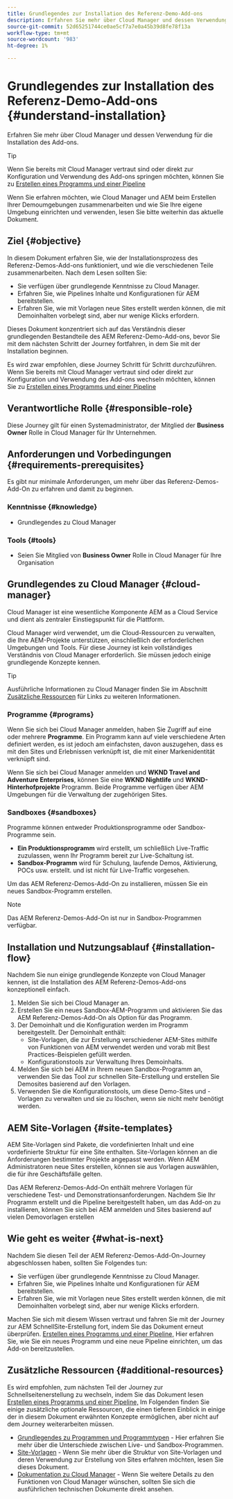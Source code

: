```yaml
---
title: Grundlegendes zur Installation des Referenz-Demo-Add-ons
description: Erfahren Sie mehr über Cloud Manager und dessen Verwendung für die Installation des Add-ons.
source-git-commit: 52d65251744ce0ae5cf7a7e0a45b39d8fe78f13a
workflow-type: tm+mt
source-wordcount: '983'
ht-degree: 1%

---
```



# Grundlegendes zur Installation des Referenz-Demo-Add-ons {#understand-installation}

Erfahren Sie mehr über Cloud Manager und dessen Verwendung für die Installation des Add-ons.

>[!TIP]
>
>Wenn Sie bereits mit Cloud Manager vertraut sind oder direkt zur Konfiguration und Verwendung des Add-ons springen möchten, können Sie zu [Erstellen eines Programms und einer Pipeline](create-program.md)
>
>Wenn Sie erfahren möchten, wie Cloud Manager und AEM beim Erstellen Ihrer Demoumgebungen zusammenarbeiten und wie Sie Ihre eigene Umgebung einrichten und verwenden, lesen Sie bitte weiterhin das aktuelle Dokument.

## Ziel {#objective}

In diesem Dokument erfahren Sie, wie der Installationsprozess des Referenz-Demos-Add-ons funktioniert, und wie die verschiedenen Teile zusammenarbeiten. Nach dem Lesen sollten Sie:

* Sie verfügen über grundlegende Kenntnisse zu Cloud Manager.
* Erfahren Sie, wie Pipelines Inhalte und Konfigurationen für AEM bereitstellen.
* Erfahren Sie, wie mit Vorlagen neue Sites erstellt werden können, die mit Demoinhalten vorbelegt sind, aber nur wenige Klicks erfordern.

Dieses Dokument konzentriert sich auf das Verständnis dieser grundlegenden Bestandteile des AEM Referenz-Demo-Add-ons, bevor Sie mit dem nächsten Schritt der Journey fortfahren, in dem Sie mit der Installation beginnen.

Es wird zwar empfohlen, diese Journey Schritt für Schritt durchzuführen. Wenn Sie bereits mit Cloud Manager vertraut sind oder direkt zur Konfiguration und Verwendung des Add-ons wechseln möchten, können Sie zu [Erstellen eines Programms und einer Pipeline](create-program.md)

## Verantwortliche Rolle {#responsible-role}

Diese Journey gilt für einen Systemadministrator, der Mitglied der **Business Owner** Rolle in Cloud Manager für Ihr Unternehmen.

## Anforderungen und Vorbedingungen {#requirements-prerequisites}

Es gibt nur minimale Anforderungen, um mehr über das Referenz-Demos-Add-On zu erfahren und damit zu beginnen.

### Kenntnisse {#knowledge}

* Grundlegendes zu Cloud Manager

### Tools {#tools}

* Seien Sie Mitglied von **Business Owner** Rolle in Cloud Manager für Ihre Organisation

## Grundlegendes zu Cloud Manager {#cloud-manager}

Cloud Manager ist eine wesentliche Komponente AEM as a Cloud Service und dient als zentraler Einstiegspunkt für die Plattform.

Cloud Manager wird verwendet, um die Cloud-Ressourcen zu verwalten, die Ihre AEM-Projekte unterstützen, einschließlich der erforderlichen Umgebungen und Tools. Für diese Journey ist kein vollständiges Verständnis von Cloud Manager erforderlich. Sie müssen jedoch einige grundlegende Konzepte kennen.

>[!TIP]
>
>Ausführliche Informationen zu Cloud Manager finden Sie im Abschnitt [Zusätzliche Ressourcen](#additional-resources) für Links zu weiteren Informationen.

### Programme {#programs}

Wenn Sie sich bei Cloud Manager anmelden, haben Sie Zugriff auf eine oder mehrere **Programme**. Ein Programm kann auf viele verschiedene Arten definiert werden, es ist jedoch am einfachsten, davon auszugehen, dass es mit den Sites und Erlebnissen verknüpft ist, die mit einer Markenidentität verknüpft sind.

Wenn Sie sich bei Cloud Manager anmelden und **WKND Travel and Adventure Enterprises**, können Sie eine **WKND Nightlife** und **WKND-Hinterhofprojekte** Programm. Beide Programme verfügen über AEM Umgebungen für die Verwaltung der zugehörigen Sites.

### Sandboxes {#sandboxes}

Programme können entweder Produktionsprogramme oder Sandbox-Programme sein.

* **Ein Produktionsprogramm** wird erstellt, um schließlich Live-Traffic zuzulassen, wenn Ihr Programm bereit zur Live-Schaltung ist.
* **Sandbox-Programm** wird für Schulung, laufende Demos, Aktivierung, POCs usw. erstellt. und ist nicht für Live-Traffic vorgesehen.

Um das AEM Referenz-Demos-Add-On zu installieren, müssen Sie ein neues Sandbox-Programm erstellen.

>[!NOTE]
>
>Das AEM Referenz-Demos-Add-On ist nur in Sandbox-Programmen verfügbar.

## Installation und Nutzungsablauf {#installation-flow}

Nachdem Sie nun einige grundlegende Konzepte von Cloud Manager kennen, ist die Installation des AEM Referenz-Demos-Add-ons konzeptionell einfach.

1. Melden Sie sich bei Cloud Manager an.
1. Erstellen Sie ein neues Sandbox-AEM-Programm und aktivieren Sie das AEM Referenz-Demos-Add-On als Option für das Programm.
1. Der Demoinhalt und die Konfiguration werden im Programm bereitgestellt. Der Demoinhalt enthält:
   * Site-Vorlagen, die zur Erstellung verschiedener AEM-Sites mithilfe von Funktionen von AEM verwendet werden und vorab mit Best Practices-Beispielen gefüllt werden.
   * Konfigurationstools zur Verwaltung Ihres Demoinhalts.
1. Melden Sie sich bei AEM in Ihrem neuen Sandbox-Programm an, verwenden Sie das Tool zur schnellen Site-Erstellung und erstellen Sie Demosites basierend auf den Vorlagen.
1. Verwenden Sie die Konfigurationstools, um diese Demo-Sites und -Vorlagen zu verwalten und sie zu löschen, wenn sie nicht mehr benötigt werden.

## AEM Site-Vorlagen {#site-templates}

AEM Site-Vorlagen sind Pakete, die vordefinierten Inhalt und eine vordefinierte Struktur für eine Site enthalten. Site-Vorlagen können an die Anforderungen bestimmter Projekte angepasst werden. Wenn AEM Administratoren neue Sites erstellen, können sie aus Vorlagen auswählen, die für ihre Geschäftsfälle gelten.

Das AEM Referenz-Demos-Add-On enthält mehrere Vorlagen für verschiedene Test- und Demonstrationsanforderungen. Nachdem Sie Ihr Programm erstellt und die Pipeline bereitgestellt haben, um das Add-on zu installieren, können Sie sich bei AEM anmelden und Sites basierend auf vielen Demovorlagen erstellen

## Wie geht es weiter {#what-is-next}

Nachdem Sie diesen Teil der AEM Referenz-Demos-Add-On-Journey abgeschlossen haben, sollten Sie Folgendes tun:

* Sie verfügen über grundlegende Kenntnisse zu Cloud Manager.
* Erfahren Sie, wie Pipelines Inhalte und Konfigurationen für AEM bereitstellen.
* Erfahren Sie, wie mit Vorlagen neue Sites erstellt werden können, die mit Demoinhalten vorbelegt sind, aber nur wenige Klicks erfordern.

Machen Sie sich mit diesem Wissen vertraut und fahren Sie mit der Journey zur AEM SchnellSite-Erstellung fort, indem Sie das Dokument erneut überprüfen. [Erstellen eines Programms und einer Pipeline,](create-program.md) Hier erfahren Sie, wie Sie ein neues Programm und eine neue Pipeline einrichten, um das Add-on bereitzustellen.

## Zusätzliche Ressourcen {#additional-resources}

Es wird empfohlen, zum nächsten Teil der Journey zur Schnellseitenerstellung zu wechseln, indem Sie das Dokument lesen [Erstellen eines Programms und einer Pipeline,](create-program.md) Im Folgenden finden Sie einige zusätzliche optionale Ressourcen, die einen tieferen Einblick in einige der in diesem Dokument erwähnten Konzepte ermöglichen, aber nicht auf dem Journey weiterarbeiten müssen.

* [Grundlegendes zu Programmen und Programmtypen](https://experienceleague.adobe.com/docs/experience-manager-cloud-service/implementing/using-cloud-manager/understand-program-types.html) - Hier erfahren Sie mehr über die Unterschiede zwischen Live- und Sandbox-Programmen.
* [Site-Vorlagen](/help/sites-cloud/administering/site-creation/site-templates.md) - Wenn Sie mehr über die Struktur von Site-Vorlagen und deren Verwendung zur Erstellung von Sites erfahren möchten, lesen Sie dieses Dokument.
* [Dokumentation zu Cloud Manager](https://experienceleague.adobe.com/docs/experience-manager-cloud-service/onboarding/onboarding-concepts/cloud-manager-introduction.html) - Wenn Sie weitere Details zu den Funktionen von Cloud Manager wünschen, sollten Sie sich die ausführlichen technischen Dokumente direkt ansehen.

